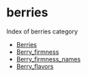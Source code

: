 # berries

Index of berries category

- [Berries](berries.md)
- [Berry_firmness](berry_firmness.md)
- [Berry_firmness_names](berry_firmness_names.md)
- [Berry_flavors](berry_flavors.md)
